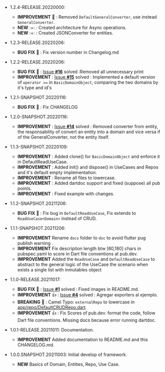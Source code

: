 * 1.2.4-RELEASE.20220000:
    * **IMPROVEMENT** :raised_hands: : Removed `DefaultGeneralConverter`, use instead `GeneralConverter`.
    * **NEW** :+: : Created architecture for Async operations.
    * **NEW** :+: : Created JSONConverter for entities.

* 1.2.3-RELEASE.20220206:
    * **BUG FIX** :bug: : Fix version number in Changelog.md

* 1.2.2-RELEASE.20220206:
  * **BUG FIX** :bug: : [Issue **#16**](https://github.com/JesusHdezWaterloo/clean-core-flutter/issues/16) solved :Removed all unnecessary print
  * **IMPROVEMENT** : [Issue **#15**](https://github.com/JesusHdezWaterloo/clean-core-flutter/issues/15) solved : Implemented a default version of `operator ==` in `BasicDomainObject`, comparing the two domains by it's type and id's

* 1.2.1-SNAPSHOT.20220116:
  * **BUG FIX** :bug: : Fix CHANGELOG

* 1.2.0-SNAPSHOT.20220116:
  * **IMPROVEMENT** : [Issue **#14**](https://github.com/JesusHdezWaterloo/clean-core-flutter/issues/14) solved : Removed converter from entity, the responsability of convert an entity into a domain and vice versa if of the GeneralConverter, not the entity itself.

* 1.1.3-SNAPSHOT.20220109:
  * **IMPROVEMENT** : Added clone() for `BasicDomainObject` and enforce it in DefaultReadUseCase.
  * **IMPROVEMENT** : Added init() and dispose() in UseCases and Repos and it's default empty implementation.
  * **IMPROVEMENT** : Rename all files to lowercase.
  * **IMPROVEMENT** : Added dartdoc support and fixed (suppose) all pub points.
  * **IMPROVEMENT** : Fixed example with changes.

* 1.1.2-SNAPSHOT.20211206:
  * **BUG FIX** :bug: : Fix bug in `DefaultReadUseCase`, Fix extends to `ReadUseCase<Domain>` instead of CRUD.

* 1.1.1-SNAPSHOT.20211206:
  * **IMPROVEMENT** Rename `docs` folder to `doc` to avoid flutter pug publish warning .
  * **IMPROVEMENT** Fix description length btw [60,180] chars in pubspec.yaml to score in Dart file conventions at pub.dev.
  * **IMPROVEMENT** Added the `ReadUseCase` and `DefaultReadUseCase` to abstract to the general logic of the UseCase the scenario when exists a single list with inmutables object

* 1.1.0-RELEASE.20211017:
  * **BUG FIX** :bug: : [Issue **#1**](https://github.com/JesusHdezWaterloo/clean-core-flutter/issues/1) solved : Fixed images in README.md.
  * **IMPROVEMENT** :+1: : [Issue **#4**](https://github.com/JesusHdezWaterloo/clean-core-flutter/issues/4) solved : Agregar exporters al ejemplo.
  * **BREAKING** :hammer: : Camel Typo: `externalRepo` to lowercase in [app/repo/DefaultCRUDRepo.dart](https://github.com/JesusHdezWaterloo/clean-core-flutter/blob/develop/lib/src/app/repo/DefaultCRUDRepo.dart).
  * **IMPROVEMENT** :+1: : Fix Scores of pub.dev. format the code, follow Dart file conventions. Missing docs because error running dartdoc.

* 1.0.1-RELEASE.20211011: Documentation.
  * **IMPROVEMENT** Added documentation to README.md and this CHANGELOG.md.

* 1.0.0.SNAPSHOT.20211003: Initial develop of framework.
  * **NEW** Basics of Domain, Entities, Repo, Use Case.